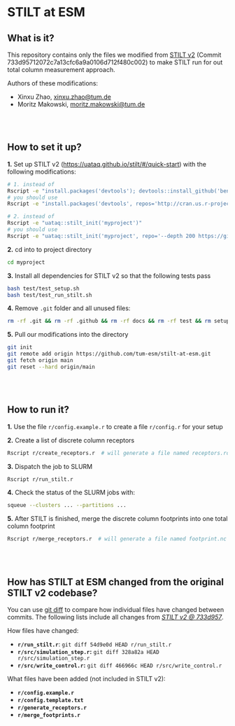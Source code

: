 
# STILT at ESM

## What is it?

This repository contains only the files we modified from [STILT v2](https://github.com/uataq/stilt) (Commit 733d95712072c7a13cfc6a9a0106d712f480c002) to make STILT run for out total column measurement approach.

Authors of these modifications: 
- Xinxu Zhao, xinxu.zhao@tum.de
- Moritz Makowski, moritz.makowski@tum.de

<br/>
<br/>

## How to set it up?

**1.** Set up STILT v2 (https://uataq.github.io/stilt/#/quick-start) with the following modifications:

```bash
# 1. instead of
Rscript -e "install.packages('devtools'); devtools::install_github('benfasoli/uataq')"
# you should use
Rscript -e "install.packages('devtools', repos='http://cran.us.r-project.org'); devtools::install_github('uataq/uataq@f025aaddff195239f2c51d19a5f169b70335e000')"

# 2. instead of
Rscript -e "uataq::stilt_init('myproject')"
# you should use
Rscript -e "uataq::stilt_init('myproject', repo='--depth 200 https://github.com/uataq/stilt myproject && cd myproject && git checkout 733d95712072c7a13cfc6a9a0106d712f480c002 && cd .. && echo')"
```

**2.** cd into to project directory

```bash
cd myproject
``` 

**3.** Install all dependencies for STILT v2 so that the following tests pass

```bash
bash test/test_setup.sh
bash test/test_run_stilt.sh
```

**4.** Remove `.git` folder and all unused files:

```bash
rm -rf .git && rm -rf .github && rm -rf docs && rm -rf test && rm setup
```

**5.** Pull our modifications into the directory

```bash
git init
git remote add origin https://github.com/tum-esm/stilt-at-esm.git
git fetch origin main
git reset --hard origin/main
```

<br/>
<br/>

## How to run it?

**1.** Use the file `r/config.example.r` to create a file `r/config.r` for your setup

**2.** Create a list of discrete column receptors
```bash
Rscript r/create_receptors.r  # will generate a file named receptors.rds
```

**3.** Dispatch the job to SLURM
```bash
Rscript r/run_stilt.r
```

**4.** Check the status of the SLURM jobs with:
```bash
squeue --clusters ... --partitions ...
```

**5.** After STILT is finished, merge the discrete column footprints into one total column footprint
```bash
Rscript r/merge_receptors.r  # will generate a file named footprint.nc
```

<br/>
<br/>

## How has **STILT at ESM** changed from the original **STILT v2** codebase?

You can use [git diff](https://git-scm.com/docs/git-diff) to compare how individual files have changed between commits. The following lists include all changes from [_STILT v2 @ 733d957_](https://github.com/uataq/stilt/tree/733d95712072c7a13cfc6a9a0106d712f480c002).

How files have changed:
* **`r/run_stilt.r`**: `git diff 54d9e0d HEAD r/run_stilt.r`
* **`r/src/simulation_step.r`:** `git diff 328a82a HEAD r/src/simulation_step.r`
* **`r/src/write_control.r`:** `git diff 466966c HEAD r/src/write_control.r`

What files have been added (not included in STILT v2):
* **`r/config.example.r`**
* **`r/config.template.txt`**
* **`r/generate_receptors.r`**
* **`r/merge_footprints.r`**
